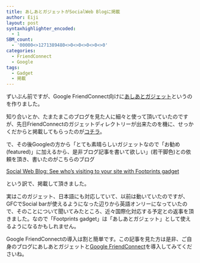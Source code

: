 ```yaml
---
title: あしあとガジェットがSocialWeb Blogに掲載
author: Eiji
layout: post
syntaxhighlighter_encoded:
  - 1
SBM_count:
  - '00000<>1271389480<>0<>0<>0<>0<>0'
categories:
  - FriendConnect
  - Google
tags:
  - Gadget
  - 掲載
---
```

ずいぶん前ですが、Google FriendConnect向けに<a href="http://devlog.agektmr.com/archives/325" target="_blank">あしあとガジェット</a>というのを作りました。

知り合いとか、たまたまこのブログを見た人に細々と使って頂いていたのですが、先日FriendConnectのガジェットディレクトリーが出来たのを機に、せっかくだからと掲載してもらったのが<a href="http://www.google.com/friendconnect/home/gadgets?hl=en-US&gl=US&category=all" target="_blank">コチラ</a>。

で、その後Googleの方から「とても素晴らしいガジェットなので「お勧め(featured)」に加えるから、是非ブログ記事を書いて欲しい」(若干脚色)との依頼を頂き、書いたのがこちらのブログ

<a href="http://googlesocialweb.blogspot.com/2009/06/see-whos-visiting-to-your-site-with.html" target="_blank">Social Web Blog: See who&#8217;s visiting to your site with Footprints gadget</a>

という訳で、掲載して頂きました。

実はこのガジェット、日本語にも対応していて、以前は動いていたのですが、GFCでSocial barが使えるようになった辺りから英語オンリーになっていたので、そのことについて聞いてみたところ、近々国際化対応する予定との返事を頂きました。なので「Footprints gadget」は「あしあとガジェット」として使えるようになるかもしれません。

Google FriendConnectの導入は割と簡単です。この記事を見た方は是非、ご自身のブログにあしあとガジェットと<a href="http://www.google.com/friendconnect/" target="_blank">Google FriendConnect</a>を導入してみてくださいね。